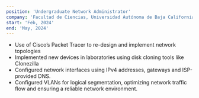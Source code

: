 ```yaml
---
position: 'Undergraduate Network Administrator'
company: 'Facultad de Ciencias, Universidad Autónoma de Baja California'
start: 'Feb, 2024'
end: 'May, 2024'
---
```

- Use of Cisco’s Packet Tracer to re-design and implement network topologies
- Implemented new devices in laboratories using disk cloning tools like Clonezilla
- Configured network interfaces using IPv4 addresses, gateways and ISP-provided DNS.
- Configured VLANs for logical segmentation, optimizing network traffic flow and ensuring a 
  reliable network
  environment.